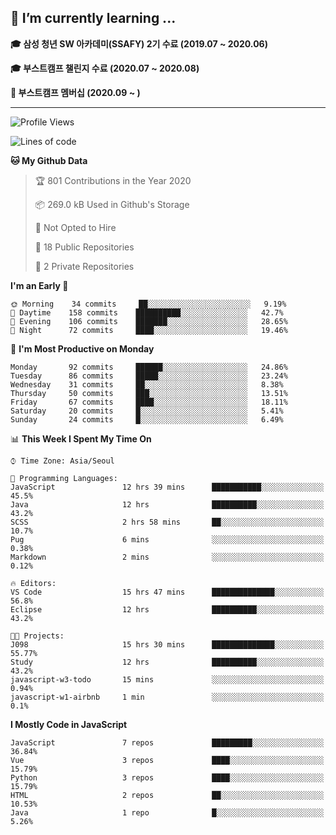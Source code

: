 ## 🌱 I’m currently learning ...

**🎓 삼성 청년 SW 아카데미(SSAFY) 2기 수료 (2019.07 ~ 2020.06)**

**🎓 부스트캠프 챌린지 수료 (2020.07 ~ 2020.08)**

**🏃  부스트캠프 멤버십 (2020.09 ~ )**
 
-----

<!--START_SECTION:waka-->
![Profile Views](http://img.shields.io/badge/Profile%20Views-8-blue)

![Lines of code](https://img.shields.io/badge/From%20Hello%20World%20I%27ve%20Written-34.5%20million%20lines%20of%20code-blue)

**🐱 My Github Data** 

> 🏆 801 Contributions in the Year 2020
 > 
> 📦 269.0 kB Used in Github's Storage 
 > 
> 🚫 Not Opted to Hire
 > 
> 📜 18 Public Repositories
 > 
> 🔑 2 Private Repositories 

**I'm an Early 🐤** 

```text
🌞 Morning    34 commits     ██░░░░░░░░░░░░░░░░░░░░░░░   9.19% 
🌆 Daytime    158 commits    ██████████░░░░░░░░░░░░░░░   42.7% 
🌃 Evening    106 commits    ███████░░░░░░░░░░░░░░░░░░   28.65% 
🌙 Night      72 commits     ████░░░░░░░░░░░░░░░░░░░░░   19.46%

```
📅 **I'm Most Productive on Monday** 

```text
Monday       92 commits     ██████░░░░░░░░░░░░░░░░░░░   24.86% 
Tuesday      86 commits     █████░░░░░░░░░░░░░░░░░░░░   23.24% 
Wednesday    31 commits     ██░░░░░░░░░░░░░░░░░░░░░░░   8.38% 
Thursday     50 commits     ███░░░░░░░░░░░░░░░░░░░░░░   13.51% 
Friday       67 commits     ████░░░░░░░░░░░░░░░░░░░░░   18.11% 
Saturday     20 commits     █░░░░░░░░░░░░░░░░░░░░░░░░   5.41% 
Sunday       24 commits     █░░░░░░░░░░░░░░░░░░░░░░░░   6.49%

```


📊 **This Week I Spent My Time On** 

```text
⌚︎ Time Zone: Asia/Seoul

💬 Programming Languages: 
JavaScript               12 hrs 39 mins      ███████████░░░░░░░░░░░░░░   45.5% 
Java                     12 hrs              ██████████░░░░░░░░░░░░░░░   43.2% 
SCSS                     2 hrs 58 mins       ██░░░░░░░░░░░░░░░░░░░░░░░   10.7% 
Pug                      6 mins              ░░░░░░░░░░░░░░░░░░░░░░░░░   0.38% 
Markdown                 2 mins              ░░░░░░░░░░░░░░░░░░░░░░░░░   0.12%

🔥 Editors: 
VS Code                  15 hrs 47 mins      ██████████████░░░░░░░░░░░   56.8% 
Eclipse                  12 hrs              ██████████░░░░░░░░░░░░░░░   43.2%

🐱‍💻 Projects: 
J098                     15 hrs 30 mins      ██████████████░░░░░░░░░░░   55.77% 
Study                    12 hrs              ██████████░░░░░░░░░░░░░░░   43.2% 
javascript-w3-todo       15 mins             ░░░░░░░░░░░░░░░░░░░░░░░░░   0.94% 
javascript-w1-airbnb     1 min               ░░░░░░░░░░░░░░░░░░░░░░░░░   0.1%

```

**I Mostly Code in JavaScript** 

```text
JavaScript               7 repos             █████████░░░░░░░░░░░░░░░░   36.84% 
Vue                      3 repos             ████░░░░░░░░░░░░░░░░░░░░░   15.79% 
Python                   3 repos             ████░░░░░░░░░░░░░░░░░░░░░   15.79% 
HTML                     2 repos             ██░░░░░░░░░░░░░░░░░░░░░░░   10.53% 
Java                     1 repo              █░░░░░░░░░░░░░░░░░░░░░░░░   5.26%

```



<!--END_SECTION:waka-->
